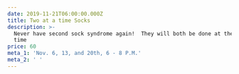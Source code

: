 ```yaml
---
date: 2019-11-21T06:00:00.000Z
title: Two at a time Socks
description: >-
  Never have second sock syndrome again!  They will both be done at the same
  time 
price: 60
meta_1: 'Nov. 6, 13, and 20th, 6 - 8 P.M.'
meta_2: ' '
---
```


